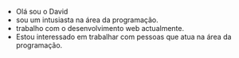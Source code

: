 - Olá sou o David
-  sou um intusiasta na área da programação.
- trabalho com o desenvolvimento web actualmente.
- Estou interessado em trabalhar com pessoas que atua na área da programação.
 


<!---
Davi7AC/Davi7AC is a ✨ special ✨ repository because its `README.md` (this file) appears on your GitHub profile.
You can click the Preview link to take a look at your changes.
--->
